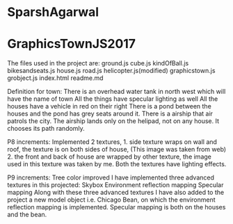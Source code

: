 # SparshAgarwal
# GraphicsTownJS2017
The files used in the project are:
ground.js
cube.js
kindOfBall.js
bikesandseats.js
house.js
road.js
helicopter.js(modified)
graphicstown.js
grobject.js
index.html
readme.md

Definition for town:
There is an overhead water tank in north west which will have the name of town
All the things have specular lighting as well
All the houses have a vehicle in red on their right
There is a pond between the houses and the pond has grey seats around it. 
There is a airship that air patrols the city.
The airship lands only on the helipad, not on any house.
It chooses its path randomly.

P8 increments:
Implemented 2 textures, 
	1. side texture wraps on wall and roof, the texture is on both sides of house, (This image was taken from web)
	2. the front and back of house are wrapped by other texture, the image used in this texture was taken by me. 
Both the textures have lighting effects.

P9 increments:
Tree color improved
I have implemented three advanced textures in this projected:
	Skybox
	Environment reflection mapping
	Specular mapping
Along with these three advanced textures I have also added to the project a new model object i.e. Chicago Bean, on which the environment reflection mapping is implemented. 
Specular mapping is both on the houses and the bean.
